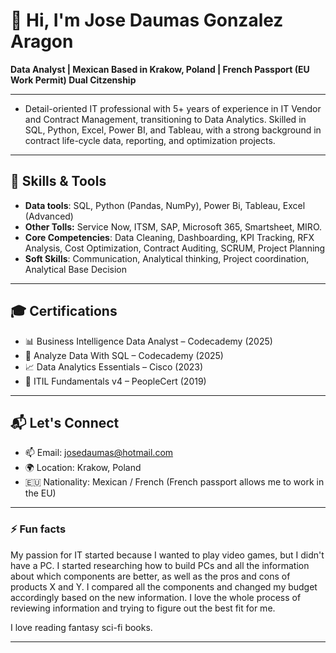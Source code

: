 # 👋 Hi, I'm Jose Daumas Gonzalez Aragon

**Data Analyst | Mexican Based in Krakow, Poland | French Passport (EU Work Permit) Dual Citzenship**

---
- Detail-oriented IT professional with 5+ years of experience in IT Vendor and Contract Management, transitioning
to Data Analytics. Skilled in SQL, Python, Excel, Power BI, and Tableau, with a strong background in contract
life-cycle data, reporting, and optimization projects. 
---

## 🔧 Skills & Tools

- **Data tools**: SQL, Python (Pandas, NumPy), Power Bi, Tableau, Excel (Advanced)
- **Other Tolls:** Service Now, ITSM, SAP, Microsoft 365, Smartsheet, MIRO.
- **Core Competencies**: Data Cleaning, Dashboarding, KPI Tracking, RFX Analysis, Cost Optimization, Contract Auditing, SCRUM, Project Planning
- **Soft Skills**: Communication, Analytical thinking, Project coordination, Analytical Base Decision

---

## 🎓 Certifications

- 📊 Business Intelligence Data Analyst – Codecademy (2025)  
- 🧮 Analyze Data With SQL – Codecademy (2025)  
- 📈 Data Analytics Essentials – Cisco (2023)  
- 📘 ITIL Fundamentals v4 – PeopleCert (2019)
---

## 📬 Let's Connect

- 📫 Email: [josedaumas@hotmail.com](mailto:josedaumas@hotmail.com)
- 🌍 Location: Krakow, Poland
- 🇪🇺 Nationality: Mexican / French (French passport allows me to work in the EU)

---

### ⚡ Fun facts

My passion for IT started because I wanted to play video games, but I didn't have a PC. I started researching how to build PCs and all the information about which components are better, as well as the pros and cons of products X and Y. I compared all the components and changed my budget accordingly based on the new information. I love the whole process of reviewing information and trying to figure out the best fit for me.

I love reading fantasy sci-fi books.

---
